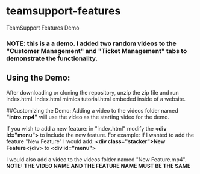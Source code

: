 # teamsupport-features
TeamSupport Features Demo
### NOTE: this is a a demo. I added two random videos to the "Customer Management" and "Ticket Management" tabs to demonstrate the functionality.

## Using the Demo:
After downloading or cloning the repository, unzip the zip file and run index.html. Index.html mimics tutorial.html embeded inside of a website.

##Customizing the Demo:
Adding a video to the videos folder named <b>"intro.mp4"</b> will use the video as the starting video for the demo.

If you wish to add a new feature:
in "index.html" modify the <b>&lt;div id="menu"&gt;</b> to include the new feature.
For example: if I wanted to add the feature "New Feature" I would add:
<b>&lt;div class="stacker"&gt;New Feature&lt;/div&gt;</b>
to <b>&lt;div id="menu"&gt;</b>

I would also add a video to the videos folder named "New Feature.mp4". <b>NOTE: THE VIDEO NAME AND THE FEATURE NAME MUST BE THE SAME</b> 


